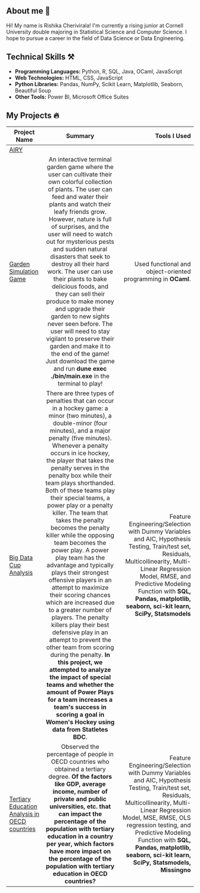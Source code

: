 ## About me 👋 

Hi! My name is Rishika Cherivirala! I'm currently a rising junior at Cornell University double majoring in Statistical Science and Computer Science. I hope to pursue a career in the field of Data Science or Data Engineering. 

## Technical Skills ⚒️
- **Programming Languages:** Python, R, SQL, Java, OCaml, JavaScript
- **Web Technologies:** HTML, CSS, JavaScript
- **Python Libraries:** Pandas, NumPy, Scikit Learn, Matplotlib, Seaborn, Beautiful Soup
- **Other Tools:** Power BI, Microsoft Office Suites

## My Projects 🔥 
| Project Name        | Summary           | Tools I Used  |
| --------------- |:-------------:| -----:|
| [AIRY](https://github.com/yzhao2433/seeds-airy)     | 
| [Garden Simulation Game](https://github.com/rcherivi/CS3110FinalProject)     | An interactive terminal garden game where the user can cultivate their own colorful collection of plants. The user can feed and water their plants and watch their leafy friends grow. However, nature is full of surprises, and the user will need to watch out for mysterious pests and sudden natural disasters that seek to destroy all their hard work.  The user can use their plants to bake delicious foods, and they can sell their produce to make money and upgrade their garden to new sights never seen before. The user will need to stay vigilant to preserve their garden and make it to the end of the game! Just download the game and run **dune exec ./bin/main.exe** in the terminal to play! | Used functional and object-oriented programming in **OCaml**.  |
| [Big Data Cup Analysis](https://github.com/rcherivi/bigdatacup2024)      | There are three types of penalties that can occur in a hockey game: a minor (two minutes), a double-minor (four minutes), and a major penalty (five minutes). Whenever a penalty occurs in ice hockey, the player that takes the penalty serves in the penalty box while their team plays shorthanded. Both of these teams play their special teams, a power play or a penalty killer. The team that takes the penalty becomes the penalty killer while the opposing team becomes the power play. A power play team has the advantage and typically plays their strongest offensive players in an attempt to maximize their scoring chances which are increased due to a greater number of players. The penalty killers play their best defensive play in an attempt to prevent the other team from scoring during the penalty. **In this project, we attempted to analyze the impact of special teams and whether the amount of Power Plays for a team increases a team's success in scoring a goal in Women's Hockey using data from Statletes BDC**.     |   Feature Engineering/Selection with Dummy Variables and AIC, Hypothesis Testing, Train/test set, Residuals, Multicollinearity, Multi-Linear Regression Model, RMSE, and Predictive Modeling Function with **SQL, Pandas, matplotlib, seaborn, sci-kit learn, SciPy, Statsmodels**  |
| [Tertiary Education Analysis in OECD countries](https://github.com/rcherivi/OECD-Tertiary-Education-Analysis/tree/main) |  Observed the percentage of people in OECD countries who obtained a tertiary degree. **Of the factors like GDP, average income, number of private and public universities, etc. that can impact the percentage of the population with tertiary education in a country per year, which factors have more impact on the percentage of the population with tertiary education in OECD countries?**  |  Feature Engineering/Selection with Dummy Variables and AIC, Hypothesis Testing, Train/test set, Residuals, Multicollinearity, Multi-Linear Regression Model, MSE, RMSE, OLS regression testing, and Predictive Modeling Function with **SQL, Pandas, matplotlib, seaborn, sci-kit learn, SciPy, Statsmodels, Missingno** |


